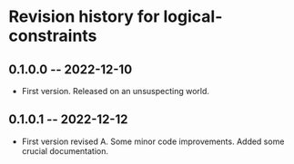 # Revision history for logical-constraints

## 0.1.0.0 -- 2022-12-10

* First version. Released on an unsuspecting world.

## 0.1.0.1 -- 2022-12-12

* First version revised A. Some minor code improvements. Added some crucial documentation.

